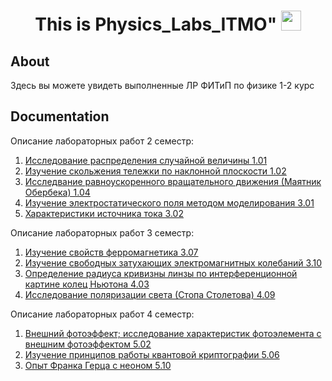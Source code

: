 <h1 align="center">This is Physics_Labs_ITMO"
<img src="https://github.com/blackcater/blackcater/raw/main/images/Hi.gif" height="32"/></h1>

## About
Здесь вы можете увидеть выполненные ЛР ФИТиП по физике 1-2 курс

## Documentation

Описание лабораторных работ 2 семестр:
1. [Исследование распределения случайной величины 1.01](https://github.com/RomanKosovets/Physics_Labs/blob/main/Labs_2sem_description/Lab_1_01.pdf)
2. [Изучение скольжения тележки по наклонной плоскости 1.02](https://github.com/RomanKosovets/Physics_Labs/blob/main/Labs_2sem_description/Lab_1_02.pdf)
3. [Исследвание равноускоренного вращательного движения (Маятник Обербека) 1.04](https://github.com/RomanKosovets/Physics_Labs/blob/main/Labs_2sem_description/Lab_1_04.pdf)
4. [Изучение электростатического поля методом моделирования 3.01](https://github.com/RomanKosovets/Physics_Labs/blob/main/Labs_2sem_description/Lab_3_01.pdf)
5. [Характеристики источника тока 3.02](https://github.com/RomanKosovets/Physics_Labs/blob/main/Labs_2sem_description/Lab_3_02.pdf)

Описание лабораторных работ 3 семестр:
1. [Изучение свойств ферромагнетика 3.07](https://github.com/RomanKosovets/Physics_Labs/blob/main/Labs_3sem_description/%D0%9E%D0%BF%D0%B8%D1%81%D0%B0%D0%BD%D0%B8%D0%B5%20%D0%9B%D0%A0%203.07.pdf)
2. [Изучение свободных затухающих электромагнитных колебаний 3.10](https://github.com/RomanKosovets/Physics_Labs/blob/main/Labs_3sem_description/%D0%9E%D0%BF%D0%B8%D1%81%D0%B0%D0%BD%D0%B8%D0%B5%20%D0%9B%D0%A0%203.10.pdf)
3. [Определение радиуса кривизны линзы по интерференционной картине колец Ньютона 4.03](https://github.com/RomanKosovets/Physics_Labs/blob/main/Labs_3sem_description/%D0%9E%D0%BF%D0%B8%D1%81%D0%B0%D0%BD%D0%B8%D0%B5%20%D0%9B%D0%A0%204.03.pdf)
4. [Исследование поляризации света (Стопа Столетова) 4.09](https://github.com/RomanKosovets/Physics_Labs/blob/main/Labs_3sem_description/%D0%9E%D0%BF%D0%B8%D1%81%D0%B0%D0%BD%D0%B8%D0%B5%20%D0%9B%D0%A0%204.09.pdf)

Описание лабораторных работ 4 семестр:
1. [Внешний фотоэффект; исследование характеристик фотоэлемента с внешним фотоэффектом 5.02](https://github.com/RomanKosovets/Physics_Labs/blob/main/Labs_4sem_description/%D0%9E%D0%BF%D0%B8%D1%81%D0%B0%D0%BD%D0%B8%D0%B5%20%D0%9B%D0%A0%205.02.pdf)
2. [Изучение принципов работы квантовой криптографии 5.06](https://github.com/RomanKosovets/Physics_Labs/blob/main/Labs_4sem_description/%D0%9E%D0%BF%D0%B8%D1%81%D0%B0%D0%BD%D0%B8%D0%B5%20%D0%9B%D0%A0%205.06.pdf)
3. [Опыт Франка Герца с неоном 5.10](https://github.com/RomanKosovets/Physics_Labs/blob/main/Labs_4sem_description/%D0%9E%D0%BF%D0%B8%D1%81%D0%B0%D0%BD%D0%B8%D0%B5%20%D0%9B%D0%A0%205.10.pdf)
